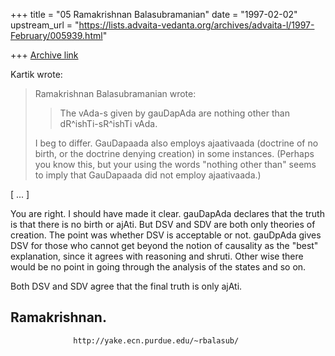 +++
title = "05 Ramakrishnan Balasubramanian"
date = "1997-02-02"
upstream_url = "https://lists.advaita-vedanta.org/archives/advaita-l/1997-February/005939.html"

+++
[Archive link](https://lists.advaita-vedanta.org/archives/advaita-l/1997-February/005939.html)

Kartik wrote:

> Ramakrishnan Balasubramanian <rbalasub at ECN.PURDUE.EDU> wrote:
>
> > The vAda-s given by gauDapAda are nothing other than dR^ishTi-sR^ishTi vAda.
>
> I beg to differ. GauDapaada also employs ajaativaada (doctrine of no birth,
> or the doctrine denying creation) in some instances. (Perhaps you know this,
> but your using the words "nothing other than" seems to imply that GauDapaada
> did not employ ajaativaada.)

[ ... ]

You are right. I should have made it clear. gauDapAda declares that the truth
is that there is no birth or ajAti. But DSV and SDV are both only theories of
creation. The point was whether DSV is acceptable or not. gauDpAda gives DSV
for those who cannot get beyond the notion of causality as the "best"
explanation, since it agrees with reasoning and shruti. Other wise there would
be no point in going through the analysis of the states and so on.

Both DSV and SDV agree that the final truth is only ajAti.

Ramakrishnan.
--
                  http://yake.ecn.purdue.edu/~rbalasub/

